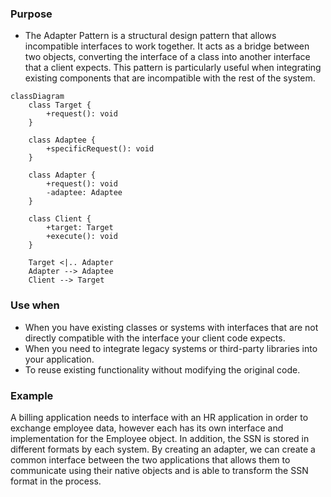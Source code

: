 
### Purpose

- The Adapter Pattern is a structural design pattern that allows incompatible interfaces to work together. It acts as a bridge between two objects, converting the interface of a class into another interface that a client expects. This pattern is particularly useful when integrating existing components that are incompatible with the rest of the system.

```mermaid
classDiagram
    class Target {
        +request(): void
    }

    class Adaptee {
        +specificRequest(): void
    }

    class Adapter {
        +request(): void
        -adaptee: Adaptee
    }

    class Client {
        +target: Target
        +execute(): void
    }

    Target <|.. Adapter
    Adapter --> Adaptee
    Client --> Target
```


### Use when

- When you have existing classes or systems with interfaces that are not directly compatible with the interface your client code expects.
- When you need to integrate legacy systems or third-party libraries into your application.
- To reuse existing functionality without modifying the original code.

### Example


A billing application needs to interface with an HR application in order to exchange employee data, however each has its own interface and implementation for the Employee object. In addition, the SSN is stored in different formats by each system. By creating an adapter, we can create a common interface between the two applications that allows them to communicate using their native objects and is able to transform the SSN format in the process.

